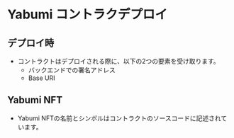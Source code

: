 # Yabumi コントラクデプロイ

## デプロイ時

* コントラクトはデプロイされる際に、以下の2つの要素を受け取ります。
  * バックエンドでの署名アドレス
  * Base URI

## Yabumi NFT

* Yabumi NFTの名前とシンボルはコントラクトのソースコードに記述されています。
